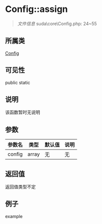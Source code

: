 # Config::assign

> *文件信息* suda\core\Config.php: 24~55
## 所属类 

[Config](../Config.md)

## 可见性

  public  static
## 说明

该函数暂时无说明

## 参数

| 参数名 | 类型 | 默认值 | 说明 |
|--------|-----|-------|-------|
| config |  array | 无 | 无 |

## 返回值
返回值类型不定

## 例子

example